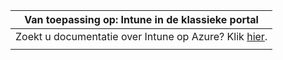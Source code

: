 |Van toepassing op: Intune in de klassieke portal |
|--|
|Zoekt u documentatie over Intune op Azure? Klik [hier](https://docs.microsoft.com/intune/what-is-intune).|
| |
